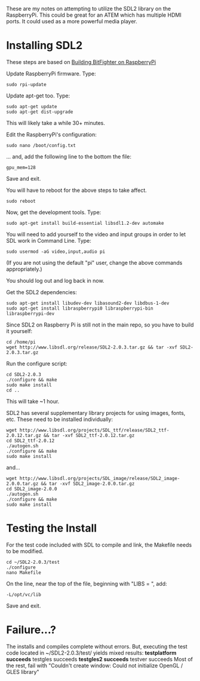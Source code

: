 These are my notes on attempting to utilize the SDL2 library on the RaspberryPi.  This could be great for an ATEM which has multiple HDMI ports.  It could used as a more powerful media player.

# Installing SDL2 #
These steps are based on [Building BitFighter on RaspberryPi](http://bitfighter.org/wiki/index.php/Building_on_Raspberry_Pi)

Update RaspberryPi firmware. Type:
```
sudo rpi-update
```

Update apt-get too. Type:
```
sudo apt-get update
sudo apt-get dist-upgrade
```
This will likely take a while 30+ minutes.

Edit the RaspberryPi's configuration:
```
sudo nano /boot/config.txt
```
... and, add the following line to the bottom the file:
```
gpu_mem=128
```
Save and exit.

You will have to reboot for the above steps to take affect.
```
sudo reboot
```

Now, get the development tools. Type:
```
sudo apt-get install build-essential libsdl1.2-dev automake
```

You will need to add yourself to the video and input groups in order to let SDL work in Command Line. Type:
```
sudo usermod -aG video,input,audio pi
```
(If you are not using the default "pi" user, change the above commands appropriately.)

You should log out and log back in now.

Get the SDL2 dependencies:
```
sudo apt-get install libudev-dev libasound2-dev libdbus-1-dev
sudo apt-get install libraspberrypi0 libraspberrypi-bin libraspberrypi-dev
```

Since SDL2 on Raspberry Pi is still not in the main repo, so you have to build it yourself:
```
cd /home/pi
wget http://www.libsdl.org/release/SDL2-2.0.3.tar.gz && tar -xvf SDL2-2.0.3.tar.gz
```

Run the configure script:
```
cd SDL2-2.0.3
./configure && make
sudo make install
cd ..
```
This will take ~1 hour.

SDL2 has several supplementary library projects for using images, fonts, etc.  These need to be installed individually:
```
wget http://www.libsdl.org/projects/SDL_ttf/release/SDL2_ttf-2.0.12.tar.gz && tar -xvf SDL2_ttf-2.0.12.tar.gz
cd SDL2_ttf-2.0.12
./autogen.sh
./configure && make
sudo make install
```
and...
```
wget http://www.libsdl.org/projects/SDL_image/release/SDL2_image-2.0.0.tar.gz && tar -xvf SDL2_image-2.0.0.tar.gz
cd SDL2_image-2.0.0
./autogen.sh
./configure && make
sudo make install
```

# Testing the Install #
For the test code included with SDL to compile and link, the Makefile needs to be modified.
```
cd ~/SDL2-2.0.3/test
./configure
nano Makefile
```
On the line, near the top of the file, beginning with "LIBS = ", add:
```
-L/opt/vc/lib
```
Save and exit.

# Failure...? #
The installs and compiles complete without errors.  But, executing the test code located in ~/SDL2-2.0.3/test/ yields mixed results:
**testplatform succeeds** testgles succeeds
**testgles2 succeeds** testver succeeds
Most of the rest, fail with "Couldn't create window: Could not initialize OpenGL / GLES library"